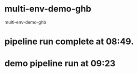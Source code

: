 # multi-env-demo-ghb
multi-env-demo-ghb
# pipeline run complete at 08:49.
# demo pipeline run at 09:23